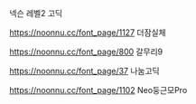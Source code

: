 넥슨 레벨2 고딕

https://noonnu.cc/font_page/1127
더잠실체

https://noonnu.cc/font_page/800
갈무리9

https://noonnu.cc/font_page/37
나눔고딕

https://noonnu.cc/font_page/1102
Neo둥근모Pro

